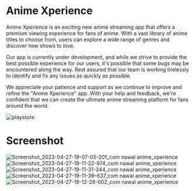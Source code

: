 # Anime Xperience

Anime Xperience is an exciting new anime streaming app that offers a premium viewing experience for fans of anime. With a vast library of anime titles to choose from, users can explore a wide range of genres and discover new shows to love.

Our app is currently under development, and while we strive to provide the best possible experience for our users, it's possible that some bugs may be encountered along the way. Rest assured that our team is working tirelessly to identify and fix any issues as quickly as possible.

We appreciate your patience and support as we continue to improve and refine the "Anime Xperience" app. With your help and feedback, we're confident that we can create the ultimate anime streaming platform for fans around the world.

![playstore](https://user-images.githubusercontent.com/118949616/234878519-feee3817-25a4-48e6-a536-fb49a70f16f1.png)

# Screenshot 

![Screenshot_2023-04-27-19-07-05-201_com nawal anime_xperience](https://user-images.githubusercontent.com/118949616/234879691-807a5c6e-4b43-4c44-b0f8-b2662712d9ad.jpg)
![Screenshot_2023-04-27-19-11-22-974_com nawal anime_xperience](https://user-images.githubusercontent.com/118949616/234879719-b49ca0f6-3e5f-4a28-9ee8-1c60ce198d57.jpg)
![Screenshot_2023-04-27-19-11-31-344_com nawal anime_xperience](https://user-images.githubusercontent.com/118949616/234879755-6d54de87-ef59-4f54-b48a-21af1874caf2.jpg)
![Screenshot_2023-04-27-19-11-39-637_com nawal anime_xperience](https://user-images.githubusercontent.com/118949616/234879783-56b97cb8-ab50-4f1d-bff2-12482d8c619b.jpg)
![Screenshot_2023-04-27-19-12-28-002_com nawal anime_xperience](https://user-images.githubusercontent.com/118949616/234879790-f460e017-3349-4cee-a364-6b50c4b71b96.jpg)
